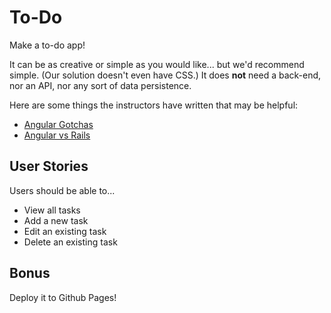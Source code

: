 # To-Do

Make a to-do app!

It can be as creative or simple as you would like... but we'd recommend simple. (Our solution doesn't even have CSS.) It does **not** need a back-end, nor an API, nor any sort of data persistence.

Here are some things the instructors have written that may be helpful:
- [Angular Gotchas](https://github.com/ga-wdi-lessons/angular-review/blob/master/angular-gotchas.md)
- [Angular vs Rails](https://github.com/ga-wdi-lessons/angular_spa_intro/blob/master/readme.md#comparison-to-rails)

## User Stories

Users should be able to...

- View all tasks
- Add a new task
- Edit an existing task
- Delete an existing task

## Bonus

Deploy it to Github Pages!

